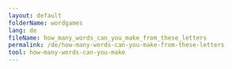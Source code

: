 ```yaml
---
layout: default
folderName: wordgames
lang: de
fileName: how_many_words_can_you_make_from_these_letters
permalink: /de/how-many-words-can-you-make-from-these-letters
tool: how-many-words-can-you-make
---
```

